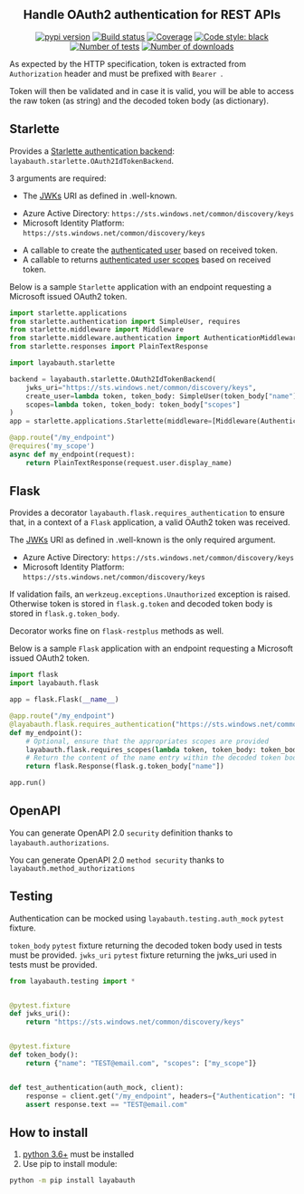 <h2 align="center">Handle OAuth2 authentication for REST APIs</h2>

<p align="center">
<a href="https://pypi.org/project/layabauth/"><img alt="pypi version" src="https://img.shields.io/pypi/v/layabauth"></a>
<a href="https://travis-ci.com/Colin-b/layabauth"><img alt="Build status" src="https://api.travis-ci.com/Colin-b/layabauth.svg?branch=master"></a>
<a href="https://travis-ci.com/Colin-b/layabauth"><img alt="Coverage" src="https://img.shields.io/badge/coverage-100%25-brightgreen"></a>
<a href="https://github.com/psf/black"><img alt="Code style: black" src="https://img.shields.io/badge/code%20style-black-000000.svg"></a>
<a href="https://travis-ci.com/Colin-b/layabauth"><img alt="Number of tests" src="https://img.shields.io/badge/tests-20 passed-blue"></a>
<a href="https://pypi.org/project/layabauth/"><img alt="Number of downloads" src="https://img.shields.io/pypi/dm/layabauth"></a>
</p>

As expected by the HTTP specification, token is extracted from `Authorization` header and must be prefixed with `Bearer `.

Token will then be validated and in case it is valid, you will be able to access the raw token (as string) and the decoded token body (as dictionary).

## Starlette

Provides a [Starlette authentication backend](https://www.starlette.io/authentication/): `layabauth.starlette.OAuth2IdTokenBackend`.

3 arguments are required:
* The [JWKs](https://tools.ietf.org/html/rfc7517) URI as defined in .well-known.
 - Azure Active Directory: `https://sts.windows.net/common/discovery/keys`
 - Microsoft Identity Platform: `https://sts.windows.net/common/discovery/keys`
* A callable to create the [authenticated user](https://www.starlette.io/authentication/#users) based on received token.
* A callable to returns [authenticated user scopes](https://www.starlette.io/authentication/#permissions) based on received token.

Below is a sample `Starlette` application with an endpoint requesting a Microsoft issued OAuth2 token.

```python
import starlette.applications
from starlette.authentication import SimpleUser, requires
from starlette.middleware import Middleware
from starlette.middleware.authentication import AuthenticationMiddleware
from starlette.responses import PlainTextResponse

import layabauth.starlette

backend = layabauth.starlette.OAuth2IdTokenBackend(
    jwks_uri="https://sts.windows.net/common/discovery/keys",
    create_user=lambda token, token_body: SimpleUser(token_body["name"]),
    scopes=lambda token, token_body: token_body["scopes"]
)
app = starlette.applications.Starlette(middleware=[Middleware(AuthenticationMiddleware, backend=backend)])

@app.route("/my_endpoint")
@requires('my_scope')
async def my_endpoint(request):
    return PlainTextResponse(request.user.display_name)
```

## Flask

Provides a decorator `layabauth.flask.requires_authentication` to ensure that, in a context of a `Flask` application, a valid OAuth2 token was received.

The [JWKs](https://tools.ietf.org/html/rfc7517) URI as defined in .well-known is the only required argument.
- Azure Active Directory: `https://sts.windows.net/common/discovery/keys`
- Microsoft Identity Platform: `https://sts.windows.net/common/discovery/keys`

If validation fails, an `werkzeug.exceptions.Unauthorized` exception is raised.
Otherwise token is stored in `flask.g.token` and decoded token body is stored in `flask.g.token_body`.

Decorator works fine on `flask-restplus` methods as well.

Below is a sample `Flask` application with an endpoint requesting a Microsoft issued OAuth2 token.

```python
import flask
import layabauth.flask

app = flask.Flask(__name__)

@app.route("/my_endpoint")
@layabauth.flask.requires_authentication("https://sts.windows.net/common/discovery/keys")
def my_endpoint():
    # Optional, ensure that the appropriates scopes are provided
    layabauth.flask.requires_scopes(lambda token, token_body: token_body["scopes"], "my_scope")
    # Return the content of the name entry within the decoded token body.
    return flask.Response(flask.g.token_body["name"])

app.run()
```

## OpenAPI

You can generate OpenAPI 2.0 `security` definition thanks to `layabauth.authorizations`.

You can generate OpenAPI 2.0 `method security` thanks to `layabauth.method_authorizations`

## Testing

Authentication can be mocked using `layabauth.testing.auth_mock` `pytest` fixture.

`token_body` `pytest` fixture returning the decoded token body used in tests must be provided.
`jwks_uri` `pytest` fixture returning the jwks_uri used in tests must be provided.

```python
from layabauth.testing import *


@pytest.fixture
def jwks_uri():
    return "https://sts.windows.net/common/discovery/keys"


@pytest.fixture
def token_body():
    return {"name": "TEST@email.com", "scopes": ["my_scope"]}


def test_authentication(auth_mock, client):
    response = client.get("/my_endpoint", headers={"Authentication": "Bearer mocked_token"})
    assert response.text == "TEST@email.com"
```

## How to install
1. [python 3.6+](https://www.python.org/downloads/) must be installed
2. Use pip to install module:
```sh
python -m pip install layabauth
```
